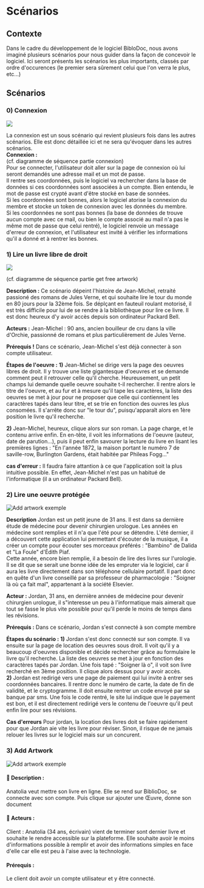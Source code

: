 # Scénarios

## Contexte

Dans le cadre du développement de le logiciel BibloDoc, nous avons imaginé plusieurs scénarios pour nous guider dans la façon de concevoir le logiciel. Ici seront présents les scénarios les plus importants, classés par ordre d'occurences (le premier sera sûrement celui que l'on verra le plus, etc...)

## Scénarios

### 0) Connexion

![](../out/scenarios/connexion/Connexion.png)

La connexion est un sous scénario qui revient plusieurs fois dans les autres scénarios. Elle est donc détaillée ici et ne sera qu'évoquer dans les autres scénarios.  
**Connexion :**  
(cf. diagramme de séquence partie connexion)  
Pour se connecter, l'utilisateur doit aller sur la page de connexion où lui seront demandés une adresse mail et un mot de passe.  
Il rentre ses coordonnées, puis le logiciel va rechercher dans la base de données si ces coordonnées sont associées à un compte. Bien entendu, le mot de passe est crypté avant d'être stocké en base de sonnées.  
Si les coordonnées sont bonnes, alors le logiciel atorise la connexion du membre et stocke un token de connexion avec les données du membre.  
Si les coordonnées ne sont pas bonnes (la base de données de trouve aucun compte avec ce mail, ou bien le compte associé au mail n'a pas le même mot de passe que celui rentré), le logiciel renvoie un message d'erreur de connexion, et l'utilisateur est invité à vérifier les informations qu'il a donné et à rentrer les bonnes.  

### 1) Lire un livre libre de droit

![](../out/scenarios/getArtworks/Get_Artworks.png)

(cf. diagramme de séquence partie get free artwork)

**Description :**
Ce scénario dépeint l'histoire de Jean-Michel, retraité passioné des romans de Jules Verne, et qui souhaite lire le tour du monde en 80 jours pour la 32ème fois. Se déplçant en fauteuil roulant motorisé, il est très difficile pour lui de se rendre à la bibliothèque pour lire ce livre. Il est donc heureux d'y avoir accès depuis son ordinateur Packard Bell.

**Acteurs :**
Jean-Michel : 90 ans, ancien bouilleur de cru dans la ville d'Orchie, passionné de romans et plus particulièrement de Jules Verne.

**Prérequis !**
Dans ce scénario, Jean-Michel s'est déjà connecter à son compte utilisateur.


**Étapes de l'oeuvre :**
**1)** Jean-Michel se dirige vers la page des oeuvres libres de droit. Il y trouve une liste gigantesque d'oeuvres et se demande comment peut il retrouver celle qu'il cherche. Heureusement, un petit champs lui demande quelle oeuvre souhaite t-il rechercher. Il rentre alors le titre de l'oeuvre, et au fur et à mesure qu'il tape les caractères, la liste des oeuvres se met à jour pour ne proposer que celle qui contiennent les caractères tapés dans leur titre, et se trie en fonction des ouvres les plus consomées. Il s'arrête donc sur "le tour du", puisqu'apparaît alors en 1ère position le livre qu'il recherche.  

**2)** Jean-Michel, heureux, clique alors sur son roman. La page charge, et le contenu arrive enfin. En en-tête, il voit les informations de l'oeuvre (auteur, date de parution...), puis il peut enfin savourer la lecture du livre en lisant les premières lignes : "En l'année 1872, la maison portant le numéro 7 de saville-row, Burlington Gardens, était habitée par Phileas Fogg..."

**cas d'erreur :**
Il faudra faire attantion à ce que l'application soit la plus intuitive possible. En effet, Jean-Michel n'est pas un habitué de l'informatique (il a un ordinateur Packard Bell).

### 2) Lire une oeuvre protégée
![Add artwork exemple](../out/scenarios/rentAnArtwork/Rent_An_Artwork.png)


**Description**
Jordan est un petit jeune de 31 ans. Il est dans sa dernière étude de médecine pour devenir chirurgien urologue. Les années en médecine sont remplies et il n'a que l'été pour se détendre. L'été dernier, il a découvert cette application lui permettant d'écouter de la musique, il a créer un compte pour écouter ses morceaux préférés : "Bambino" de Dalida et "La Foule" d'Édith Piaf.  
Cette année, encore bien remplie, il a besoin de lire des livres sur l'urologie. Il se dit que se serait une bonne idée de les empruter via le logiciel, car il aura les livre directement dans son téléphone cellulaire portatif. Il part donc en quête d'un livre conseillé par sa professeur de pharmacologie : "Soigner là où ça fait mal", appartenant à la société Elsevier. 

**Acteur :**
Jordan, 31 ans, en dernière années de médecine pour devenir chirurgien urologue, il s"interesse un peu à l'informatique mais aimerait que tout se fasse le plus vite possible pour qu'il perde le moins de temps dans les révisions.

**Prérequis :**
Dans ce scénario, Jordan s'est connecté à son compte membre

**Étapes du scénario :**
**1)** Jordan s'est donc connecté sur son compte. Il va ensuite sur la page de location des oeuvres sous droit. Il voit qu'il y a beaucoup d'oeuvres disponible et décide rechercher grâce au formulaire le livre qu'il recherche. La liste des oeuvres se met à jour en fonction des caractères tapés par Jordan. Une fois tapé : "Soigner là o", il voit son livre recherché en 3ème position. Il clique alors dessus pour y avoir accès.  
**2)** Jordan est redirigé vers une page de paiement qui lui invite à entrer ses coordonnées bancaires. Il rentre donc le numéro de carte, la date de fin de validité, et le cryptogramme. Il doit ensuite rentrer un code envoyé par sa banque par sms. Une fois le code rentré, le site lui indique que le payement est bon, et il est directement redirigé vers le contenu de l'oeuvre qu'il peut enfin lire pour ses révisions.

**Cas d'erreurs**
Pour jordan, la location des livres doit se faire rapidement pour que Jordan aie vite les livre pour réviser. Sinon, il risque de ne jamais relouer les livres sur le logiciel mais sur un concurent.


### 3) Add Artwork

![Add artwork exemple](../out/scenarios/addArtwork/Add_Artwork.png)

#### :page_with_curl: Description :
Anatolia veut mettre son livre en ligne. Elle se rend sur BiblioDoc, se connecte avec son compte. Puis clique sur ajouter une Œuvre, donne son document

#### :busts_in_silhouette: Acteurs :
Client : Anatolia (34 ans, écrivain) vient de terminer sont dernier livre et souhaite le rendre accessible sur la plateforme. Elle souhaite avoir le moins d'informations possible à remplir et avoir des informations simples en face d'elle car elle est peu à l'aise avec la technologie.

#### Prérequis :
Le client doit avoir un compte utilisateur et y être connecté.